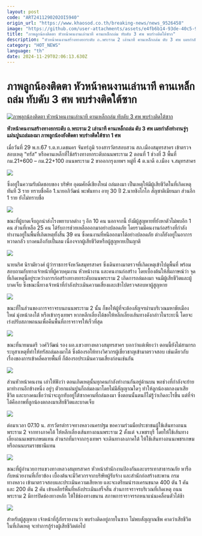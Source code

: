 ```yaml
---
layout: post
code: "ART2411290202OI5940"
origin_url: "https://www.khaosod.co.th/breaking-news/news_9526458"
image: "https://github.com/user-attachments/assets/e4fb6b14-93de-40c5-91a8-9bccf1d42492"
title: "ภาพลูกน้องติดตา หัวหน้าคนงานเล่านาที คานเหล็กถล่ม ทับดับ 3 ศพ พบร่างติดใต้ซาก"
description: "หัวหน้าคนงานสร้างทางยกระดับ ถ.พระราม 2 เล่านาที คานเหล็กถล่ม ดับ 3 ศพ เผยกำลังทำงานจู่ๆ แผ่นปูนถล่มลงมา ภาพลูกน้องยังติดตา พบร่างติดใต้ซาก 1 ศพ"
category: "HOT_NEWS"
language: "th"
date: 2024-11-29T02:06:13.630Z
---
```


# ภาพลูกน้องติดตา หัวหน้าคนงานเล่านาที คานเหล็กถล่ม ทับดับ 3 ศพ พบร่างติดใต้ซาก

[![ภาพลูกน้องติดตา หัวหน้าคนงานเล่านาที คานเหล็กถล่ม ทับดับ 3 ศพ พบร่างติดใต้ซาก](https://www.khaosod.co.th/wpapp/uploads/2024/11/Collapsed-beam.jpg "ภาพลูกน้องติดตา หัวหน้าคนงานเล่านาที คานเหล็กถล่ม ทับดับ 3 ศพ พบร่างติดใต้ซาก")](https://www.khaosod.co.th/wpapp/uploads/2024/11/Collapsed-beam.jpg)

**หัวหน้าคนงานสร้างทางยกระดับ ถ.พระราม 2 เล่านาที คานเหล็กถล่ม ดับ 3 ศพ เผยกำลังทำงานจู่ๆ แผ่นปูนถล่มลงมา ภาพลูกน้องยังติดตา พบร่างติดใต้ซาก 1 ศพ**

เมื่อวันที่ 29 พ.ย.67 ร.ต.ท.เดชนคร จันทร์ภูมิ รองสารวัตรสอบสวน สภ.เมืองสมุทรสาคร เข้าตรวจสอบเหตุ “ทรัส” หรือคานเหล็กที่ใช้สร้างทางยกระดับถนนพระราม 2 ตอนที่ 1 ช่วงที่ 3 พื้นที่ กม.21+600 – กม.22+100 ถนนพระราม 2 ขาออกกรุงเทพฯ หมู่ที่ 4 ต.นาดี อ.เมือง จ.สมุทรสาคร

[![](https://www.khaosod.co.th/wpapp/uploads/2024/11/243149_0-696x522.jpg)](https://www.khaosod.co.th/wpapp/uploads/2024/11/243149_0.jpg)

ซึ่งอยู่ในความรับผิดชอบของ บริษัท อุดมศักดิ์เชียงใหม่ ถล่มลงมา เป็นเหตุให้มีผู้เสียชีวิตในที่เกิดเหตุทันที 3 ราย ทราบชื่อคือ 1.นายอภิวัฒน์ พะพันทาง อายุ 30 ปี 2.นายชิงโกโก สัญชาติเมียนมา ส่วนอีก 1 ราย ยังไม่ทราบชื่อ

[![](https://www.khaosod.co.th/wpapp/uploads/2024/11/243148_0-696x522.jpg)](https://www.khaosod.co.th/wpapp/uploads/2024/11/243148_0.jpg)

ขณะที่ผู้บาดเจ็บถูกนำส่งโรงพยาบาลต่าง ๆ อีก 10 คน นอกจากนี้ ยังมีผู้สูญหายที่ยังหาตัวไม่พบอีก 1 คน ส่วนที่เหลือ 25 คน ได้รับการช่วยเหลือออกมาอย่างปลอดภัย โดยรวมมีคนงานก่อสร้างที่กำลังทำงานอยู่ในพื้นที่เกิดเหตุทั้งสิ้น 39 คน ซึ่งคนงานที่หนีออกมาได้อย่างปลอดภัย ต่างก็ยังอยู่ในอาการหวาดกลัว บางคนถึงกับเป็นลม เนื่องจากผู้เสียชีวิตหรือผู้สูญหายเป็นญาติ

[![](https://www.khaosod.co.th/wpapp/uploads/2024/11/ASD_72-696x392.jpg)](https://www.khaosod.co.th/wpapp/uploads/2024/11/ASD_72.jpg)

นายนริศ นิรามัยวงศ์ ผู้ว่าราชการจังหวัดสมุทรสาคร ซึ่งเดินทางมาตรวจที่เกิดเหตุเข้าไปดูพื้นที่ พร้อมสอบถามกับทางเจ้าหน้าที่ผู้ควบคุมงาน หัวหน้างาน และคนงานก่อสร้าง โดยเบื้องต้นให้สัมภาษณ์ว่า จุดที่เกิดเหตุนี้อยู่ระหว่างการก่อสร้างทางยกระดับถนนพระราม 2 เกิดการถล่มลงมา จนมีผู้เสียชีวิตและผู้บาดเจ็บ ซึ่งขณะนี้ทางเจ้าหน้าที่กำลังประเมินความเสี่ยงและเข้าไปตรวจสอบหาผู้สูญหาย

[![](https://www.khaosod.co.th/wpapp/uploads/2024/11/ASD_26-696x392.jpg)](https://www.khaosod.co.th/wpapp/uploads/2024/11/ASD_26.jpg)

ขณะที่ในส่วนของการจราจรบนถนนพระราม 2 นั้น ก็ขอให้ผู้ที่จะต้องสัญจรผ่านบริเวณมหาชัยเมืองใหม่ มุ่งหน้าลงใต้ หรือเข้ากรุงเทพฯ หากหลีกเลี่ยงได้ขอให้หลีกเลี่ยงเส้นทางดังกล่าวในระยะนี้ โดยจะเร่งปรับสภาพถนนเพื่อคืนพื้นที่การจราจรให้เร็วที่สุด

[![](https://www.khaosod.co.th/wpapp/uploads/2024/11/ASD_66-696x392.jpg)](https://www.khaosod.co.th/wpapp/uploads/2024/11/ASD_66.jpg)

ขณะที่นายมนตรี วงศ์วิวัฒน์ รอง ผอ.แขวงทางหลวงสมุทรสาคร บอกว่าแต่เพียงว่า ตอนนี้ยังไม่สามารถระบุสาเหตุที่ทำให้ทรัสถล่มลงมาได้ ซึ่งต้องรอให้ทางวิศวกรผู้เชี่ยวชาญเข้ามาตรวจสอบ เช่นเดียวกับเรื่องของการเข้าคลี่คลายพื้นที่ ก็ต้องรอประเมินความเสี่ยงก่อนเช่นกัน

[![](https://www.khaosod.co.th/wpapp/uploads/2024/11/ASD_60-696x392.jpg)](https://www.khaosod.co.th/wpapp/uploads/2024/11/ASD_60.jpg)

ส่วนหัวหน้าคนงาน เล่าให้ฟังว่า ตอนเกิดเหตุนั้นทุกคนกำลังทำงานกันอยู่ด้านบน พอช่วงที่กำลังจะย้ายมาทำงานอีกข้างหนึ่ง อยู่ๆ ตัวยกแผ่นปูนก็ถล่มลงมาโดยไม่มีสัญญาณใดๆ ทำให้ลูกน้องตกลงมาเสียชีวิต และบางคนเชื่อว่าน่าจะถูกทับอยู่ใต้ซากคานที่ถล่มลงมา ซึ่งตอนนั้นตนก็ไม่รู้ว่าเกิดอะไรขึ้น แต่ที่จำได้คือภาพที่ลูกน้องตกลงมาเสียชีวิตและบาดเจ็บ

[![](https://www.khaosod.co.th/wpapp/uploads/2024/11/ASD_85-696x392.jpg)](https://www.khaosod.co.th/wpapp/uploads/2024/11/ASD_85.jpg)

ต่อมาเวลา 07.10 น. สารวัตรตำรวจทางหลวงนครปฐม ขอความร่วมมือประชาชนผู้ใช้เส้นทางถนนพระราม 2 จากทางภาคใต้ ให้หลีกเลี่ยงเส้นทางถนนพระราม 2 ตั้งแต่ จ.เพชรบุรี โดยให้ใช้เส้นทางเลี่ยงถนนเพชรเกษมแทน ส่วนรถที่มาจากกรุงเทพฯ จะเดินทางลงภาคใต้ ให้ใช้เส้นทางถนนเพชรเกษม หรือถนนบรมราชธานีแทน

[![](https://www.khaosod.co.th/wpapp/uploads/2024/11/ASD_4-696x392.jpg)](https://www.khaosod.co.th/wpapp/uploads/2024/11/ASD_4.jpg)

ขณะที่ผู้อำนวยการแขวงทางหลวงสมุทรสาคร หัวหน้าสำนักงานป้องกันและบรรเทาสาธารณภัย หารือกับหน่วยงานที่เกี่ยวข้อง เบื้องต้นจะมีวิศวกรจากบริษัทผู้รับจ้าง และสำนักก่อสร้างสะพาน กรมทางหลวง เข้ามาตรวจสอบและประเมินความเสียหาย และจะเตรียมนำรถเครนขนาด 400 ตัน 1 คัน และ 200 ตัน 2 คัน เข้าเคลียร์พื้นที่หลังประเมินเสร็จสิ้น ส่วนการจราจรบริเวณที่เกิดเหตุ ถนนพระราม 2 มีการปิดช่องทางหลัก ให้ใช้ช่องทางขนาน สภาพการจราจรรถหนาแน่นเคลื่อนตัวได้ช้า

[![](https://www.khaosod.co.th/wpapp/uploads/2024/11/ASD_58-696x392.jpg)](https://www.khaosod.co.th/wpapp/uploads/2024/11/ASD_58.jpg)

สำหรับผู้สูญหาย เจ้าหน้าที่กู้ภัยรายงานว่า พบร่างติดอยู่ภายในซาก ไม่พบสัญญาณชีพ คาดว่าเสียชีวิตในที่เกิดเหตุ จะทำการกู้ร่างผู้เสียชีวิตต่อไป